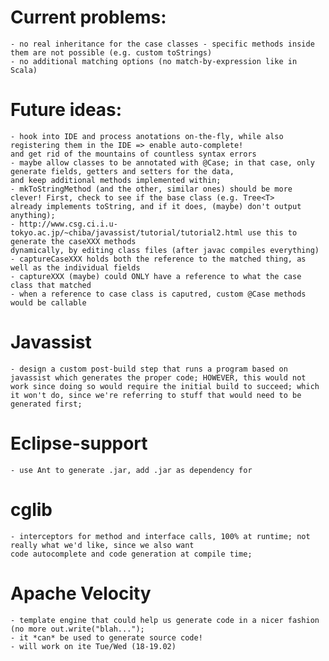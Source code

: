 Current problems:
=================
    - no real inheritance for the case classes - specific methods inside them are not possible (e.g. custom toStrings)
    - no additional matching options (no match-by-expression like in Scala)


Future ideas:
=============
    - hook into IDE and process anotations on-the-fly, while also registering them in the IDE => enable auto-complete!
    and get rid of the mountains of countless syntax errors
    - maybe allow classes to be annotated with @Case; in that case, only generate fields, getters and setters for the data,
    and keep additional methods implemented within;
    - mkToStringMethod (and the other, similar ones) should be more clever! First, check to see if the base class (e.g. Tree<T>
    already implements toString, and if it does, (maybe) don't output anything);
    - http://www.csg.ci.i.u-tokyo.ac.jp/~chiba/javassist/tutorial/tutorial2.html use this to generate the caseXXX methods
    dynamically, by editing class files (after javac compiles everything)
    - captureCaseXXX holds both the reference to the matched thing, as well as the individual fields
    - captureXXX (maybe) could ONLY have a reference to what the case class that matched
    - when a reference to case class is caputred, custom @Case methods would be callable

Javassist
=========
    - design a custom post-build step that runs a program based on javassist which generates the proper code; HOWEVER, this would not work since doing so would require the initial build to succeed; which it won't do, since we're referring to stuff that would need to be generated first;

Eclipse-support
===============
    - use Ant to generate .jar, add .jar as dependency for

cglib
=====
    - interceptors for method and interface calls, 100% at runtime; not really what we'd like, since we also want
    code autocomplete and code generation at compile time;

Apache Velocity
===============
    - template engine that could help us generate code in a nicer fashion (no more out.write("blah...");
    - it *can* be used to generate source code!
    - will work on ite Tue/Wed (18-19.02)